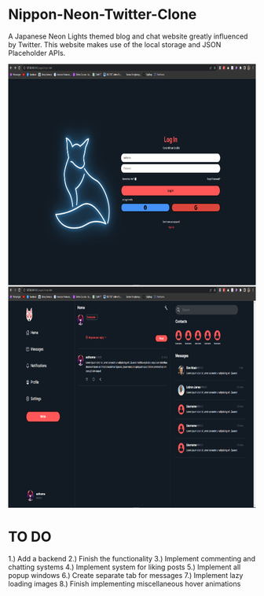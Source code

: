 # Nippon-Neon-Twitter-Clone
 A Japanese Neon Lights themed blog and chat website greatly influenced by Twitter. This website makes use of the local storage and JSON Placeholder APIs.

<img src="output images/login.png" width=900 height=450/>
<img src="output images/home.png" width=900 height=450/>

# TO DO
1.) Add a backend
2.) Finish the functionality
3.) Implement commenting and chatting systems
4.) Implement system for liking posts
5.) Implement all popup windows
6.) Create separate tab for messages
7.) Implement lazy loading images
8.) Finish implementing miscellaneous hover animations
